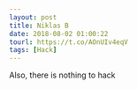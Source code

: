 ```yaml
---
layout: post
title: Niklas B
date: 2018-08-02 01:00:22
tourl: https://t.co/AOnUIv4eqV
tags: [Hack]
---
```

Also, there is nothing to hack